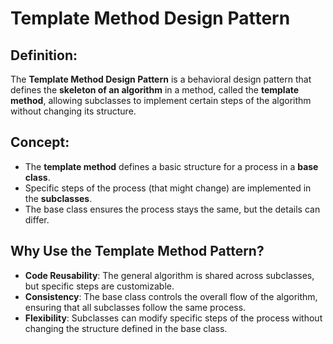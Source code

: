 # Template Method Design Pattern

## Definition:
The **Template Method Design Pattern** is a behavioral design pattern that defines the **skeleton of an algorithm** in a method, called the **template method**, allowing subclasses to implement certain steps of the algorithm without changing its structure.

## Concept:
- The **template method** defines a basic structure for a process in a **base class**.
- Specific steps of the process (that might change) are implemented in the **subclasses**.
- The base class ensures the process stays the same, but the details can differ.

## Why Use the Template Method Pattern?
- **Code Reusability**: The general algorithm is shared across subclasses, but specific steps are customizable.
- **Consistency**: The base class controls the overall flow of the algorithm, ensuring that all subclasses follow the same process.
- **Flexibility**: Subclasses can modify specific steps of the process without changing the structure defined in the base class.

